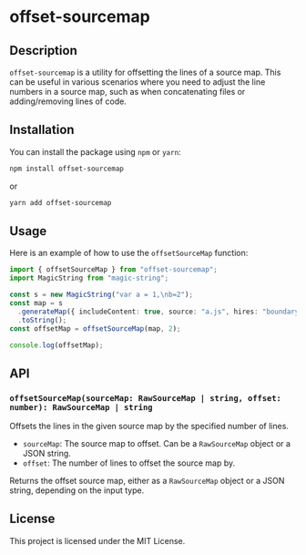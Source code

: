 # offset-sourcemap

## Description

`offset-sourcemap` is a utility for offsetting the lines of a source map. This can be useful in various scenarios where you need to adjust the line numbers in a source map, such as when concatenating files or adding/removing lines of code.

## Installation

You can install the package using `npm` or `yarn`:

```sh
npm install offset-sourcemap
```

or

```sh
yarn add offset-sourcemap
```

## Usage

Here is an example of how to use the `offsetSourceMap` function:

```typescript
import { offsetSourceMap } from "offset-sourcemap";
import MagicString from "magic-string";

const s = new MagicString("var a = 1,\nb=2");
const map = s
  .generateMap({ includeContent: true, source: "a.js", hires: "boundary" })
  .toString();
const offsetMap = offsetSourceMap(map, 2);

console.log(offsetMap);
```

## API

### `offsetSourceMap(sourceMap: RawSourceMap | string, offset: number): RawSourceMap | string`

Offsets the lines in the given source map by the specified number of lines.

- `sourceMap`: The source map to offset. Can be a `RawSourceMap` object or a JSON string.
- `offset`: The number of lines to offset the source map by.

Returns the offset source map, either as a `RawSourceMap` object or a JSON string, depending on the input type.

## License

This project is licensed under the MIT License.
